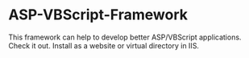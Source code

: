 # ASP-VBScript-Framework
This framework can help to develop better ASP/VBScript applications. Check it out.
Install as a website or virtual directory in IIS.
